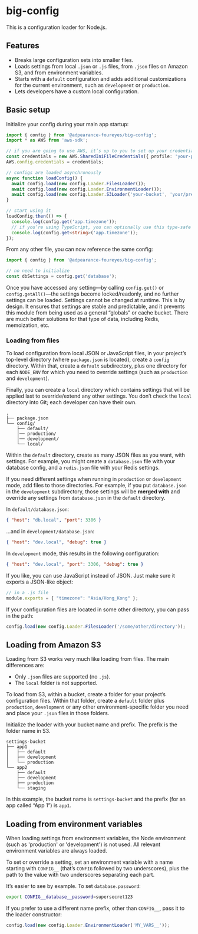 # big-config

This is a configuration loader for Node.js.

## Features

* Breaks large configuration sets into smaller files.
* Loads settings from local `.json` or `.js` files, from `.json` files on Amazon S3, and from environment variables.
* Starts with a `default` configuration and adds additional customizations for the current environment, such as `development` or `production`.
* Lets developers have a custom local configuration.

## Basic setup

Initialize your config during your main app startup:

```typescript
import { config } from '@adpearance-foureyes/big-config';
import * as AWS from 'aws-sdk';

// if you are going to use AWS, it’s up to you to set up your credentials first
const credentials = new AWS.SharedIniFileCredentials({ profile: 'your-profile' });
AWS.config.credentials = credentials;

// configs are loaded asynchronously
async function loadConfig() {
  await config.load(new config.Loader.FilesLoader());
  await config.load(new config.Loader.EnvironmentLoader());
  await config.load(new config.Loader.S3Loader('your-bucket', 'your/prefix'));
}

// start using it
loadConfig.then(() => {
  console.log(config.get('app.timezone'));
  // if you’re using TypeScript, you can optionally use this type-safe variant:
  console.log(config.get<string>('app.timezone'));
});
```

From any other file, you can now reference the same config:

```javascript
import { config } from '@adpearance-foureyes/big-config';

// no need to initialize
const dbSettings = config.get('database');
```

Once you have accessed any setting—by calling `config.get()` or `config.getAll()`—the settings become locked/readonly, and no further settings can be loaded. Settings cannot be changed at runtime. This is by design. It ensures that settings are stable and predictable, and it prevents this module from being used as a general “globals” or cache bucket. There are much better solutions for that type of data, including Redis, memoization, etc.

### Loading from files

To load configuration from local JSON or JavaScript files, in your project’s top-level directory (where `package.json` is located), create a `config` directory. Within that, create a `default` subdirectory, plus one directory for each `NODE_ENV` for which you need to override settings (such as `production` and `development`).

Finally, you can create a `local` directory which contains settings that will be applied last to override/extend any other settings. You don’t check the `local` directory into Git; each developer can have their own.

```
.
├── package.json
└── config/
    ├── default/
    │── production/
    │── development/
    └── local/
```

Within the `default` directory, create as many JSON files as you want, with settings. For example, you might create a `database.json` file with your database config, and a `redis.json` file with your Redis settings.

If you need different settings when running in `production` or `development` mode, add files to those directories. For example, if you put `database.json` in the `development` subdirectory, those settings will be **merged with** and override any settings from `database.json` in the `default` directory.

In `default/database.json`:

```json
{ "host": "db.local", "port": 3306 }
```

…and in `development/database.json`:

```json
{ "host": "dev.local", "debug": true }
```

In `development` mode, this results in the following configuration:

```json
{ "host": "dev.local", "port": 3306, "debug": true }
```

If you like, you can use JavaScript instead of JSON. Just make sure it exports a
JSON-like object:

```javascript
// in a .js file
module.exports = { "timezone": "Asia/Hong_Kong" };
```

If your configuration files are located in some other directory, you can pass in the path:

```javascript
config.load(new config.Loader.FilesLoader('/some/other/directory'));
```

## Loading from Amazon S3

Loading from S3 works very much like loading from files. The main differences are:

* Only `.json` files are supported (no `.js`).
* The `local` folder is not supported.

To load from S3, within a bucket, create a folder for your project’s configuration files. Within that folder, create a `default` folder plus `production`, `development` or any other environment-specific folder you need and place your `.json` files in those folders.

Initialize the loader with your bucket name and prefix. The prefix is the folder name in S3.

```
settings-bucket
├── app1
│   ├── default
│   ├── development
│   └── production
└── app2
    ├── default
    ├── development
    ├── production
    └── staging
```

In this example, the bucket name is `settings-bucket` and the prefix (for an app called “App 1”) is `app1`.

## Loading from environment variables

When loading settings from environment variables, the Node environment (such as 'production' or 'development') is not used. All relevant environment variables are always loaded.

To set or override a setting, set an environment variable with a name starting with `CONFIG__` (that’s `CONFIG` followed by two underscores), plus the path to the value with two underscores separating each part.

It’s easier to see by example. To set `database.password`:

```bash
export CONFIG__database__password=supersecret123
```

If you prefer to use a different name prefix, other than `CONFIG__`, pass it to the loader constructor:

```javascript
config.load(new config.Loader.EnvironmentLoader('MY_VARS__'));
```
